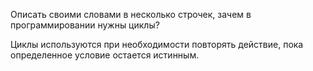 Описать своими словами в несколько строчек, зачем в программировании нужны циклы?

Циклы используются при необходимости повторять действие, пока определенное условие остается истинным.